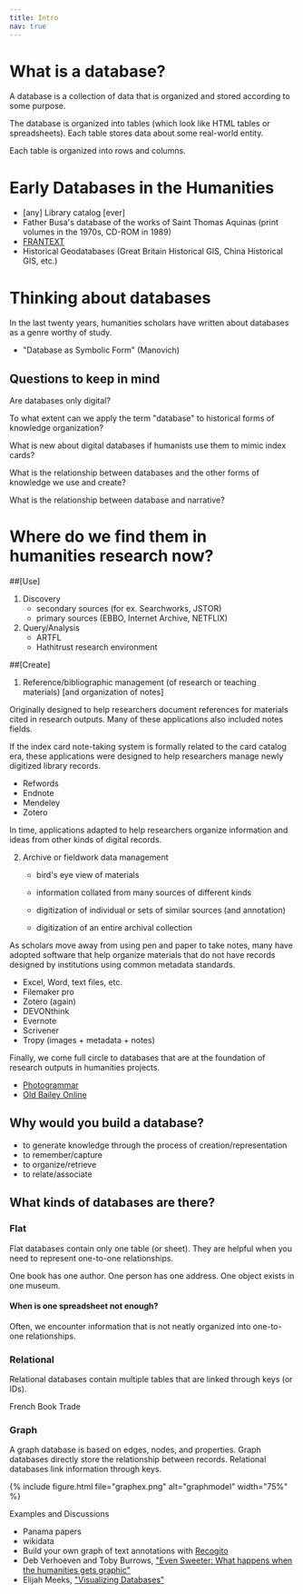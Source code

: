 ```yaml
---
title: Intro
nav: true
---
```


# What is a database?

A database is a collection of data that is organized and stored according to some purpose.

The database is organized into tables (which look like HTML tables or spreadsheets). Each table
stores data about some real-world entity.

Each table is organized into rows and columns.



# Early Databases in the Humanities


- [any] Library catalog [ever]
- Father Busa's database of the works of Saint Thomas Aquinas (print volumes in the 1970s, CD-ROM in 1989)
- [FRANTEXT](http://artfl-project.uchicago.edu/content/artfl-frantext)
- Historical Geodatabases (Great Britain Historical GIS, China Historical GIS, etc.)




# Thinking about databases

In the last twenty years, humanities scholars have written about databases as a genre worthy of study.

- "Database as Symbolic Form" (Manovich)

## Questions to keep in mind

  Are databases only digital?  

  To what extent can we apply the term "database" to historical forms of knowledge organization?  

  What is new about digital databases if humanists use them to mimic index cards?  

  What is the relationship between databases and the other forms of knowledge we use and create?  

  What is the relationship between database and narrative?  





# Where do we find them in humanities research now?

##[Use]
1. Discovery
    - secondary sources (for ex. Searchworks, JSTOR)
    - primary sources (EBBO, Internet Archive, NETFLIX)
2. Query/Analysis
    - ARTFL
    - Hathitrust research environment


##[Create]
1. Reference/bibliographic management (of research or teaching materials)
[and organization of notes]

Originally designed to help researchers document references for materials cited in research outputs. Many of these applications also included notes fields.

If the index card note-taking system is formally related to the card catalog era, these applications were designed to help researchers manage newly digitized library records.

- Refwords
- Endnote
- Mendeley
- Zotero

In time, applications adapted to help researchers organize information and ideas from other kinds of digital records.

2. Archive or fieldwork data management
    - bird's eye view of materials

    - information collated from many sources of different kinds

    - digitization of individual or sets of similar sources (and annotation)

    - digitization of an entire archival collection


As scholars move away from using pen and paper to take notes, many have adopted software that help organize  materials that do not have records designed by institutions using common metadata standards.

- Excel, Word, text files, etc.
- Filemaker pro
- Zotero (again)
- DEVONthink
- Evernote
- Scrivener
- Tropy (images + metadata + notes)


Finally, we come full circle to databases that are at the foundation of research outputs in humanities projects.

- [Photogrammar](http://photogrammar.yale.edu/)
- [Old Bailey Online](https://www.oldbaileyonline.org/)




## Why would you build a database?

- to generate knowledge through the process of creation/representation
- to remember/capture
- to organize/retrieve
- to relate/associate


## What kinds of databases are there?

### Flat

Flat databases contain only one table (or sheet). They are helpful when you need to represent one-to-one relationships.

One book has one author.
One person has one address.
One object exists in one museum.


#### When is one spreadsheet not enough?

Often, we encounter information that is not neatly organized into one-to-one relationships.


### Relational

Relational databases contain multiple tables that are linked through keys (or IDs).

French Book Trade


### Graph

A graph database is based on edges, nodes, and properties. Graph databases directly store the relationship between records. Relational databases link information through keys.

{% include figure.html file="graphex.png" alt="graphmodel" width="75%" %}

Examples and Discussions
- Panama papers
- wikidata
- Build your own graph of text annotations with [Recogito](http://recogito.pelagios.org/)
- Deb Verhoeven and Toby Burrows, ["Even Sweeter: What happens when the humanities gets graphic"](https://medium.com/@bestqualitycrab/https-medium-com-huni2-0-48373de1e3a1)
- Elijah Meeks, ["Visualizing Databases"](https://dhs.stanford.edu/spatial-humanities/visualizing-databases/)
